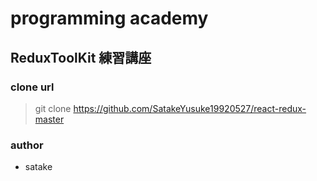 # programming academy

## ReduxToolKit 練習講座

### clone url

> git clone https://github.com/SatakeYusuke19920527/react-redux-master

### author

- satake

